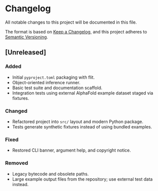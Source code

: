 # Changelog

All notable changes to this project will be documented in this file.

The format is based on [Keep a Changelog](https://keepachangelog.com/en/1.0.0/),
and this project adheres to [Semantic Versioning](https://semver.org/spec/v2.0.0.html).

## [Unreleased]
### Added
- Initial `pyproject.toml` packaging with flit.
- Object-oriented inference runner.
- Basic test suite and documentation scaffold.
- Integration tests using external AlphaFold example dataset staged via fixtures.

### Changed
- Refactored project into `src/` layout and modern Python package.
- Tests generate synthetic fixtures instead of using bundled examples.

### Fixed
- Restored CLI banner, argument help, and copyright notice.

### Removed
- Legacy bytecode and obsolete paths.
- Large example output files from the repository; use external test data instead.
